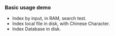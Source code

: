 ###	Basic usage demo
- Index by input, in RAM, search test.
- Index local file in disk, with Chinese Character.
- Index Database in disk.
